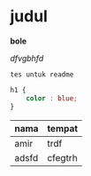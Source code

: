 # judul
**bole**

*dfvgbhfd*


```
tes untuk readme
```
```css
h1 {
    color : blue;
}


```


nama | tempat
--- | ---
amir | trdf
adsfd | cfegtrh
